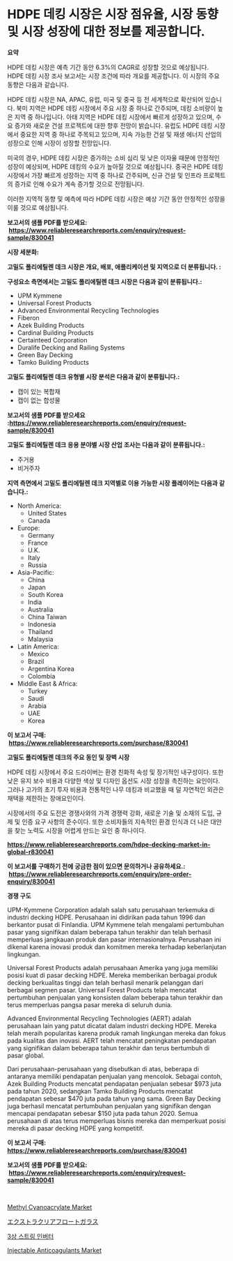 <p><h1>HDPE 데킹 시장은 시장 점유율, 시장 동향 및 시장 성장에 대한 정보를 제공합니다.</h1></p><p><strong>요약</strong></p>
<p><p>HDPE 데킹 시장은 예측 기간 동안 6.3%의 CAGR로 성장할 것으로 예상됩니다. HDPE 데킹 시장 조사 보고서는 시장 조건에 따라 개요를 제공합니다. 이 시장의 주요 동향은 다음과 같습니다.</p><p>HDPE 데킹 시장은 NA, APAC, 유럽, 미국 및 중국 등 전 세계적으로 확산되어 있습니다. 북미 지역은 HDPE 데킹 시장에서 주요 시장 중 하나로 간주되며, 데킹 소비량이 높은 지역 중 하나입니다. 아태 지역은 HDPE 데킹 시장에서 빠르게 성장하고 있으며, 수요 증가와 새로운 건설 프로젝트에 대한 향후 전망이 밝습니다. 유럽도 HDPE 데킹 시장에서 중요한 지역 중 하나로 주목되고 있으며, 지속 가능한 건설 및 재생 에너지 산업의 성장으로 인해 시장이 성장할 전망입니다. </p><p>미국의 경우, HDPE 데킹 시장은 증가하는 소비 심리 및 낮은 이자율 때문에 안정적인 성장이 예상되며, HDPE 데킹의 수요가 높아질 것으로 예상됩니다. 중국은 HDPE 데킹 시장에서 가장 빠르게 성장하는 지역 중 하나로 간주되며, 신규 건설 및 인프라 프로젝트의 증가로 인해 수요가 계속 증가할 것으로 전망됩니다.</p><p>이러한 지역적 동향 및 예측에 따라 HDPE 데킹 시장은 예상 기간 동안 안정적인 성장을 이룰 것으로 예상됩니다.</p></p>
<p><strong>보고서의 샘플 PDF를 받으세요: &nbsp;<a href="https://www.reliableresearchreports.com/enquiry/request-sample/830041">https://www.reliableresearchreports.com/enquiry/request-sample/830041</a></strong></p>
<p><strong>시장 세분화:</strong></p>
<p><strong> 고밀도 폴리에틸렌 데크 시장은 개요, 배포, 애플리케이션 및 지역으로 더 분류됩니다. :</strong></p>
<p><strong>구성요소 측면에서는 고밀도 폴리에틸렌 데크 시장은 다음과 같이 분류됩니다.:</strong></p>
<p><ul><li>UPM Kymmene</li><li>Universal Forest Products</li><li>Advanced Environmental Recycling Technologies</li><li>Fiberon</li><li>Azek Building Products</li><li>Cardinal Building Products</li><li>Certainteed Corporation</li><li>Duralife Decking and Railing Systems</li><li>Green Bay Decking</li><li>Tamko Building Products</li></ul></p>
<p><strong> 고밀도 폴리에틸렌 데크 유형별 시장 분석은 다음과 같이 분류됩니다.:</strong></p>
<p><ul><li>캡이 있는 복합재</li><li>캡이 없는 합성물</li></ul></p>
<p><strong>보고서의 샘플 PDF를 받으세요 :<a href="https://www.reliableresearchreports.com/enquiry/request-sample/830041">https://www.reliableresearchreports.com/enquiry/request-sample/830041</a></strong></p>
<p><strong> 고밀도 폴리에틸렌 데크 응용 분야별 시장 산업 조사는 다음과 같이 분류됩니다.:</strong></p>
<p><ul><li>주거용</li><li>비거주자</li></ul></p>
<p><strong>지역 측면에서 고밀도 폴리에틸렌 데크 지역별로 이용 가능한 시장 플레이어는 다음과 같습니다.:</strong></p>
<p><ul>
    <li>
        North America:
        <ul>
            <li>United States</li>
            <li>Canada</li>
        </ul>
    </li>
    <li>
        Europe:
        <ul>
            <li>Germany</li>
            <li>France</li>
            <li>U.K.</li>
            <li>Italy</li>
            <li>Russia</li>
        </ul>
    </li>
    <li>
        Asia-Pacific:
        <ul>
            <li>China</li>
            <li>Japan</li>
            <li>South Korea</li>
            <li>India</li>
            <li>Australia</li>
            <li>China Taiwan</li>
            <li>Indonesia</li>
            <li>Thailand</li>
            <li>Malaysia</li>
        </ul>
    </li>
    <li>
        Latin America:
        <ul>
            <li>Mexico</li>
            <li>Brazil</li>
            <li>Argentina Korea</li>
            <li>Colombia</li>
        </ul>
    </li>
    <li>
        Middle East & Africa:
        <ul>
            <li>Turkey</li>
            <li>Saudi</li>
            <li>Arabia</li>
            <li>UAE</li>
            <li>Korea</li>
        </ul>
    </li>
    </ul></p>
<p><strong>이 보고서 구매: &nbsp;<a href="https://www.reliableresearchreports.com/purchase/830041">https://www.reliableresearchreports.com/purchase/830041</a></strong></p>
<p><strong>고밀도 폴리에틸렌 데크의 주요 동인 및 장벽 시장</strong></p>
<p><p>HDPE 데킹 시장에서 주요 드라이버는 환경 친화적 속성 및 장기적인 내구성이다. 또한 낮은 유지 보수 비용과 다양한 색상 및 디자인 옵션도 시장 성장을 촉진하는 요인이다. 그러나 고가의 초기 투자 비용과 전통적인 나무 데킹과 비교했을 때 덜 자연적인 외관은 채택을 제한하는 장애요인이다.</p><p>시장에서의 주요 도전은 경쟁사와의 가격 경쟁력 강화, 새로운 기술 및 소재의 도입, 규제 및 인증 요구 사항의 준수이다. 또한 소비자들의 지속적인 환경 인식과 더 나은 대안을 찾는 노력도 시장을 어렵게 만드는 요인 중 하나이다.</p></p>
<p><strong><a href="https://www.reliableresearchreports.com/hdpe-decking-market-in-global-r830041">https://www.reliableresearchreports.com/hdpe-decking-market-in-global-r830041</a></strong></p>
<p><strong>이 보고서를 구매하기 전에 궁금한 점이 있으면 문의하거나 공유하세요.: &nbsp;<a href="https://www.reliableresearchreports.com/enquiry/pre-order-enquiry/830041">https://www.reliableresearchreports.com/enquiry/pre-order-enquiry/830041</a></strong></p>
<p><strong>경쟁 구도</strong></p>
<p><p>UPM-Kymmene Corporation adalah salah satu perusahaan terkemuka di industri decking HDPE. Perusahaan ini didirikan pada tahun 1996 dan berkantor pusat di Finlandia. UPM Kymmene telah mengalami pertumbuhan pasar yang signifikan dalam beberapa tahun terakhir dan telah berhasil memperluas jangkauan produk dan pasar internasionalnya. Perusahaan ini dikenal karena inovasi produk dan komitmen mereka terhadap keberlanjutan lingkungan.</p><p>Universal Forest Products adalah perusahaan Amerika yang juga memiliki posisi kuat di pasar decking HDPE. Mereka memberikan berbagai produk decking berkualitas tinggi dan telah berhasil menarik pelanggan dari berbagai segmen pasar. Universal Forest Products telah mencatat pertumbuhan penjualan yang konsisten dalam beberapa tahun terakhir dan terus memperluas pangsa pasar mereka di seluruh dunia.</p><p>Advanced Environmental Recycling Technologies (AERT) adalah perusahaan lain yang patut dicatat dalam industri decking HDPE. Mereka telah meraih popularitas karena produk ramah lingkungan mereka dan fokus pada kualitas dan inovasi. AERT telah mencatat peningkatan pendapatan yang signifikan dalam beberapa tahun terakhir dan terus bertumbuh di pasar global.</p><p>Dari perusahaan-perusahaan yang disebutkan di atas, beberapa di antaranya memiliki pendapatan penjualan yang mencolok. Sebagai contoh, Azek Building Products mencatat pendapatan penjualan sebesar $973 juta pada tahun 2020, sedangkan Tamko Building Products mencatat pendapatan sebesar $470 juta pada tahun yang sama. Green Bay Decking juga berhasil mencatat pertumbuhan penjualan yang signifikan dengan mencapai pendapatan sebesar $150 juta pada tahun 2020. Semua perusahaan di atas terus memperluas bisnis mereka dan memperkuat posisi mereka di pasar decking HDPE yang kompetitif.</p></p>
<p><strong>이 보고서 구매: &nbsp; <a href="https://www.reliableresearchreports.com/purchase/830041">https://www.reliableresearchreports.com/purchase/830041</a></strong></p>
<p><strong>보고서의 샘플 PDF를 받으세요: &nbsp;<a href="https://www.reliableresearchreports.com/enquiry/request-sample/830041">https://www.reliableresearchreports.com/enquiry/request-sample/830041</a></strong><strong></strong></p>
<p>&nbsp;</p>
<p><p><a href="https://www.linkedin.com/pulse/methyl-cyanoacrylate-market-research-report-provides-q8pdc?trackingId=iTeVplM7zxDvt2xhxYEc1w%3D%3D">Methyl Cyanoacrylate Market</a></p><p><a href="https://github.com/one-cool-chick/Market-Research-Report-List-1/blob/main/398632025793.md">エクストラクリアフロートガラス</a></p><p><a href="https://github.com/crfsywufhm81415/Market-Research-Report-List-1/blob/main/935797324090.md">3상 스트링 인버터</a></p><p><a href="https://www.linkedin.com/pulse/injectable-anticoagulants-market-size-reveals-best-marketing-s4fwc?trackingId=NfMNkzDUs2H39g15REeLzQ%3D%3D">Injectable Anticoagulants Market</a></p></p>